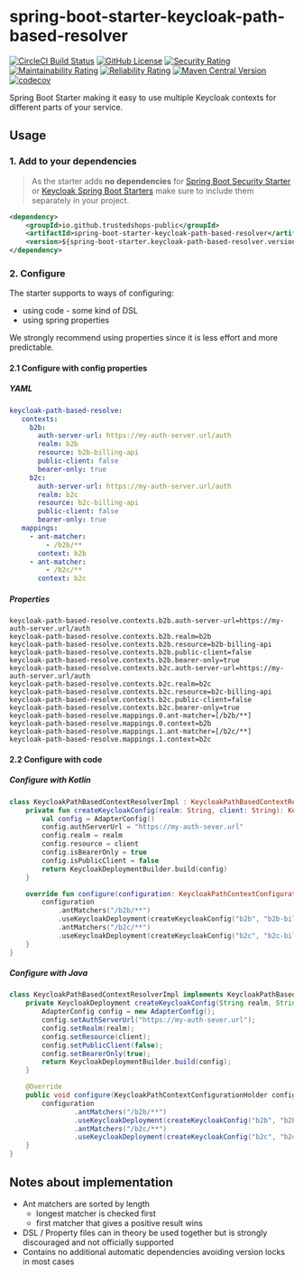 spring-boot-starter-keycloak-path-based-resolver
===

[![CircleCI Build Status](https://circleci.com/gh/trustedshops-public/spring-boot-starter-keycloak-path-based-resolver.svg?style=shield "CircleCI Build Status")](https://circleci.com/gh/trustedshops-public/spring-boot-starter-keycloak-path-based-resolver)
[![GitHub License](https://img.shields.io/badge/license-MIT-lightgrey.svg)](https://github.com/trustedshops-public/spring-boot-starter-keycloak-path-based-resolver/blob/main/LICENSE)
[![Security Rating](https://sonarcloud.io/api/project_badges/measure?project=trustedshops-public_spring-boot-starter-keycloak-path-based-resolver&metric=security_rating)](https://sonarcloud.io/summary/new_code?id=trustedshops-public_spring-boot-starter-keycloak-path-based-resolver)
[![Maintainability Rating](https://sonarcloud.io/api/project_badges/measure?project=trustedshops-public_spring-boot-starter-keycloak-path-based-resolver&metric=sqale_rating)](https://sonarcloud.io/summary/new_code?id=trustedshops-public_spring-boot-starter-keycloak-path-based-resolver)
[![Reliability Rating](https://sonarcloud.io/api/project_badges/measure?project=trustedshops-public_spring-boot-starter-keycloak-path-based-resolver&metric=reliability_rating)](https://sonarcloud.io/summary/new_code?id=trustedshops-public_spring-boot-starter-keycloak-path-based-resolver)
[![Maven Central Version](https://maven-badges.herokuapp.com/maven-central/io.github.trustedshops-public/spring-boot-starter-keycloak-path-based-resolver/badge.svg)](https://search.maven.org/search?q=g:io.github.trustedshops-public%20AND%20a:spring-boot-starter-keycloak-path-based-resolver&core=gav)
[![codecov](https://codecov.io/github/trustedshops-public/spring-boot-starter-keycloak-path-based-resolver/branch/main/graph/badge.svg?token=H1AoyyjEdy)](https://codecov.io/github/trustedshops-public/spring-boot-starter-keycloak-path-based-resolver)

Spring Boot Starter making it easy to use multiple Keycloak contexts for different parts of your service.

## Usage

### 1. Add to your dependencies

> As the starter adds **no dependencies**
> for [Spring Boot Security Starter](https://spring.io/guides/gs/securing-web/#initial)
> or [Keycloak Spring Boot Starters](https://www.keycloak.org/docs/latest/securing_apps/#_spring_boot_adapter)
> make sure to include them separately in your project.

```xml
<dependency>
    <groupId>io.github.trustedshops-public</groupId>
    <artifactId>spring-boot-starter-keycloak-path-based-resolver</artifactId>
    <version>${spring-boot-starter.keycloak-path-based-resolver.version}</version>
</dependency>
```

### 2. Configure

The starter supports to ways of configuring:

- using code - some kind of DSL
- using spring properties

We strongly recommend using properties since it is less effort and more predictable.

#### 2.1 Configure with config properties

##### YAML

```yaml
keycloak-path-based-resolve:
   contexts:
     b2b:
       auth-server-url: https://my-auth-server.url/auth
       realm: b2b
       resource: b2b-billing-api
       public-client: false
       bearer-only: true
     b2c:
       auth-server-url: https://my-auth-server.url/auth
       realm: b2c
       resource: b2c-billing-api
       public-client: false
       bearer-only: true
   mappings:
     - ant-matcher:
         - /b2b/**
       context: b2b
     - ant-matcher:
         - /b2c/**
       context: b2c
```

##### Properties

```properties
keycloak-path-based-resolve.contexts.b2b.auth-server-url=https://my-auth-server.url/auth
keycloak-path-based-resolve.contexts.b2b.realm=b2b
keycloak-path-based-resolve.contexts.b2b.resource=b2b-billing-api
keycloak-path-based-resolve.contexts.b2b.public-client=false
keycloak-path-based-resolve.contexts.b2b.bearer-only=true
keycloak-path-based-resolve.contexts.b2c.auth-server-url=https://my-auth-server.url/auth
keycloak-path-based-resolve.contexts.b2c.realm=b2c
keycloak-path-based-resolve.contexts.b2c.resource=b2c-billing-api
keycloak-path-based-resolve.contexts.b2c.public-client=false
keycloak-path-based-resolve.contexts.b2c.bearer-only=true
keycloak-path-based-resolve.mappings.0.ant-matcher=[/b2b/**]
keycloak-path-based-resolve.mappings.0.context=b2b
keycloak-path-based-resolve.mappings.1.ant-matcher=[/b2c/**]
keycloak-path-based-resolve.mappings.1.context=b2c
```

#### 2.2 Configure with code

##### Configure with Kotlin

````kotlin
class KeycloakPathBasedContextResolverImpl : KeycloakPathBasedContextResolver {
    private fun createKeycloakConfig(realm: String, client: String): KeycloakDeployment {
        val config = AdapterConfig()
        config.authServerUrl = "https://my-auth-sever.url"
        config.realm = realm
        config.resource = client
        config.isBearerOnly = true
        config.isPublicClient = false
        return KeycloakDeploymentBuilder.build(config)
    }

    override fun configure(configuration: KeycloakPathContextConfigurationHolder) {
        configuration
            .antMatchers("/b2b/**")
            .useKeycloakDeployment(createKeycloakConfig("b2b", "b2b-billing-api"))
            .antMatchers("/b2c/**")
            .useKeycloakDeployment(createKeycloakConfig("b2c", "b2c-billing-api"))
    }
}
````

##### Configure with Java

```java
class KeycloakPathBasedContextResolverImpl implements KeycloakPathBasedContextResolver {
    private KeycloakDeployment createKeycloakConfig(String realm, String client) {
        AdapterConfig config = new AdapterConfig();
        config.setAuthServerUrl("https://my-auth-sever.url");
        config.setRealm(realm);
        config.setResource(client);
        config.setPublicClient(false);
        config.setBearerOnly(true);
        return KeycloakDeploymentBuilder.build(config);
    }

    @Override
    public void configure(KeycloakPathContextConfigurationHolder configuration) {
        configuration
                .antMatchers("/b2b/**")
                .useKeycloakDeployment(createKeycloakConfig("b2b", "b2b-billing-api"))
                .antMatchers("/b2c/**")
                .useKeycloakDeployment(createKeycloakConfig("b2c", "b2c-billing-api"));
    }
}
```

## Notes about implementation

- Ant matchers are sorted by length
    - longest matcher is checked first
    - first matcher that gives a positive result wins
- DSL / Property files can in theory be used together but is strongly discouraged and not officially supported
- Contains no additional automatic dependencies avoiding version locks in most cases
